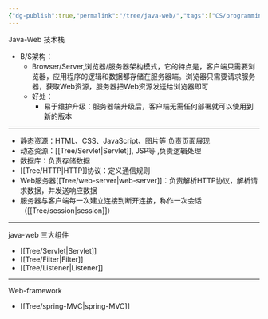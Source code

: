 ```yaml
---
{"dg-publish":true,"permalink":"/tree/java-web/","tags":["CS/programming-languages/java","CS/web"],"created":"2022-08-02T16:55:18.126+08:00","updated":"2023-08-27T03:06:58.340+08:00"}
---
```



Java-Web 技术栈

- B/S架构：
	- Browser/Server,浏览器/服务器架构模式，它的特点是，客户端只需要浏览器，应用程序的逻辑和数据都存储在服务器端。浏览器只需要请求服务器，获取Web资源，服务器把Web资源发送给浏览器即可
	- 好处：
		- 易于维护升级：服务器端升级后，客户端无需任何部署就可以使用到新的版本 


---

- 静态资源：HTML、CSS、JavaScript、图片等 负责页面展现
- 动态资源：[[Tree/Servlet\|Servlet]], JSP等 ,负责逻辑处理
- 数据库：负责存储数据
- [[Tree/HTTP\|HTTP]]协议：定义通信规则
- Web服务器[[Tree/web-server\|web-server]]：负责解析HTTP协议，解析请求数据，并发送响应数据
- 服务器与客户端每一次建立连接到断开连接，称作一次会话（[[Tree/session\|session]]）


---

java-web 三大组件

- [[Tree/Servlet\|Servlet]]
- [[Tree/Filter\|Filter]]
- [[Tree/Listener\|Listener]]

---

Web-framework

- [[Tree/spring-MVC\|spring-MVC]]